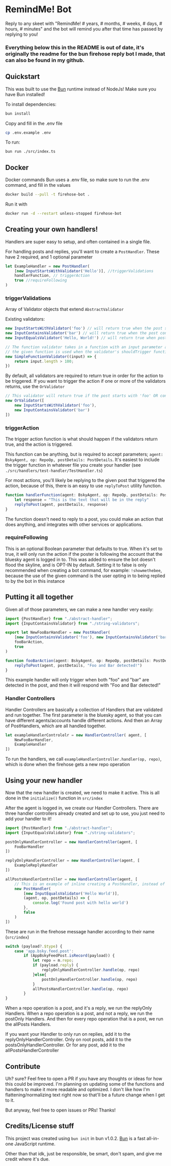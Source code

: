 # RemindMe! Bot

Reply to any skeet with "RemindMe! # years, # months, # weeks, # days, # hours, # minutes" and the bot will remind you after that time has passed by replying to you!

### Everything below this in the README is out of date, it's originally the readme for the bun firehose reply bot I made, that can also be found in my github.



## Quickstart
This was built to use the [Bun](https://bun.sh) runtime instead of NodeJs! Make sure you have Bun installed!

To install dependencies:

```bash
bun install
```

Copy and fill in the .env file
```bash
cp .env.example .env
```

To run:

```bash
bun run ./src/index.ts
```

## Docker
Docker commands
Bun uses a .env file, so make sure to run the .env command, and fill in the values
```bash
docker build --pull -t firehose-bot .
```

Run it with 
```bash
docker run -d --restart unless-stopped firehose-bot
```


## Creating your own handlers!
Handlers are super easy to setup, and often contained in a single file.

For handling posts and replies, you'll want to create a `PostHandler`. These have 2 required, and 1 optional parameter

```typescript
let ExampleHandler = new PostHandler(
    [new InputStartsWithValidator('Hello')], //triggerValidations
    handlerFunction, // triggerAction
    true //requireFollowing
)
```

### triggerValidations
Array of Validator objects that extend `AbstractValidator`

Existing validators:

```typescript
new InputStartsWithValidator('foo') // will return true when the post starts with "foo"
new InputContainsValidator('bar') // will return true when the post contains "bar"
new InputEqualsValidator('Hello, World!') // will return true when post equals "Hello, World!"

// The function validator takes in a function with an input parameter and returns a boolean 
// the given function is used when the validator's shouldTrigger function is called
new SimpleFunctionValidator((input) => {
    return input.length > 100;
})
```

By default, all validators are required to return true in order for the action to be triggered.
If you want to trigger the action if one or more of the validators returns, use the `OrValidator`

```typescript
// This validator will return true if the post starts with 'foo' OR contains 'bar'
new OrValidator([
    new InputStartsWithValidator('foo'), 
    new InputContainsValidator('bar')
])
```

### triggerAction
The trigger action function is what should happen if the validators return true, and the action is triggered.

This function can be anything, but is required to accept parameters; `agent: BskyAgent, op: RepoOp, postDetails: PostDetails`. It's easiest to include the trigger function in whatever file you create your handler (see `./src/handlers/test-handler/TestHandler.ts`)

For most actions, you'll likely be replying to the given post that triggered the action, because of this, there is an easy to use `replyToPost` utility function.
```typescript
function handlerFunction(agent: BskyAgent, op: RepoOp, postDetails: PostDetails){
    let response = "This is the text that will be in the reply"
    replyToPost(agent, postDetails, response)
}
```

The function doesn't need to reply to a post, you could make an action that does anything, and integrates with other services or applications.


### requireFollowing
This is an optional Boolean parameter that defaults to true. 
When it's set to true, it will only run the action if the poster is following the account that the bluesky agent is logged in to.
This was added to ensure the bot doesn't flood the skyline, and is OPT-IN by default.
Setting it to false is only recommended when creating a bot command, for example: `!showmethebee`,
because the use of the given command is the user opting in to being replied to by the bot in this instance

## Putting it all together
Given all of those parameters, we can make a new handler very easily:

```typescript
import {PostHandler} from "./abstract-handler";
import {InputContainsValidator} from "./string-validators";

export let NewFooBarHandler = new PostHandler(
    [new InputContainsValidator('foo'), new InputContainsValidator('bar')],
    fooBarAction,
    true
)

function fooBarAction(agent: BskyAgent, op: RepoOp, postDetails: PostDetails){
    replyToPost(agent, postDetails, "Foo and Bar detected!")
}
```
This example handler will only trigger when both "foo" and "bar" are detected in the post, and then it will respond with "Foo and Bar detected!"

### Handler Controllers
Handler Controllers are basically a collection of Handlers that are
validated and run together. The first parameter is the bluesky agent,
so that you can have different agents/accounts handle different actions.
And then an Array of PostHandlers, which are all handled together.

```typescript
let exampleHandlerControlelr = new HandlerController( agent, [
    NewFooBarHandler,
    ExampleHandler
])
```

To run the handlers, we call `exampleHandlerController.handler(op, repo)`, which is done when the firehose gets a new repo operation


## Using your new handler
Now that the new handler is created, we need to make it active.
This is all done in the `initialize()` function in `src/index`

After the agent is logged in, we create our Handler Controllers.
There are three handler controllers already created and set up to use, you just need to add your handler to it!

```typescript
import {PostHandler} from "./abstract-handler";
import {InputEqualsValidator} from "./string-validators";

postOnlyHandlerController = new HandlerController(agent, [
    FooBarHandler
])

replyOnlyHandlerController = new HandlerController(agent, [
    ExampleReplyHandler
])

allPostsHandlerController = new HandlerController(agent, [
    // This is an example of inline creating a PostHandler, instead of creating it in a new file.
    new PostHandler(
        [new InputEqualsValidator('Hello World')],
        (agent, op, postDetails) => {
            console.log('Found post with hello world')
        },
        false
    )
])
```

These are run in the firehose message handler according to their name (`src/index`)
```typescript
switch (payload?.$type) {
    case 'app.bsky.feed.post':
        if (AppBskyFeedPost.isRecord(payload)) {
            let repo = m.repo;
            if (payload.reply) {
                replyOnlyHandlerController.handle(op, repo)
            }else{
                postOnlyHandlerController.handle(op, repo)
            }
            allPostsHandlerController.handle(op, repo)
        }
}
```
When a repo operation is a post, and it's a reply, we run the replyOnly Handlers.
When a repo operation is a post, and not a reply, we run the postOnly Handlers.
And then for every repo operation that is a post, we run the allPosts Handlers.


If you want your Handler to only run on replies, add it to the replyOnlyHandlerController.
Only on root posts, add it to the postsOnlyHandlerController.
Or for any post, add it to the allPostsHandlerController

## Contribute
Uh? sure? Feel free to open a PR if you have any thoughts or ideas for how this could be improved. I'm planning on 
updating some of the functions and handlers to make it more readable and optimized. I don't like how I'm flattening/normalizing
text right now so that'll be a future change when I get to it.

But anyway, feel free to open issues or PRs! Thanks!

## Credits/License stuff
This project was created using `bun init` in bun v1.0.2. [Bun](https://bun.sh) is a fast all-in-one JavaScript runtime.

Other than that idk, just be responsible, be smart, don't spam, and give me credit where it's due.
